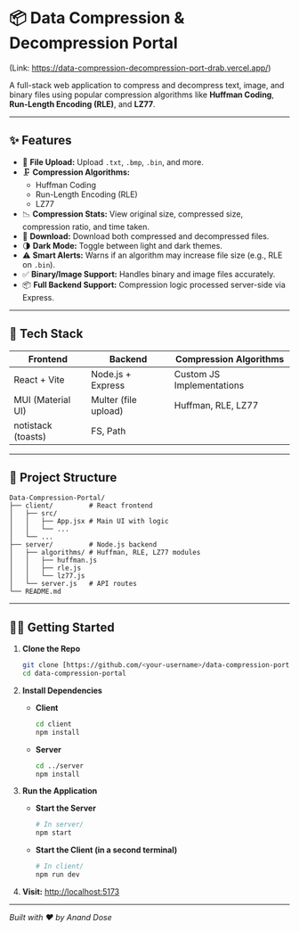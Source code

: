 # 📦 Data Compression & Decompression Portal
(Link: https://data-compression-decompression-port-drab.vercel.app/)

A full-stack web application to compress and decompress text, image, and binary files using popular compression algorithms like **Huffman Coding**, **Run-Length Encoding (RLE)**, and **LZ77**.

---

## ✨ Features

- 🔼 **File Upload:** Upload `.txt`, `.bmp`, `.bin`, and more.
- 🗜️ **Compression Algorithms:**
  - Huffman Coding
  - Run-Length Encoding (RLE)
  - LZ77
- 📉 **Compression Stats:** View original size, compressed size, compression ratio, and time taken.
- 💾 **Download:** Download both compressed and decompressed files.
- 🌗 **Dark Mode:** Toggle between light and dark themes.
- ⚠️ **Smart Alerts:** Warns if an algorithm may increase file size (e.g., RLE on `.bin`).
- ✅ **Binary/Image Support:** Handles binary and image files accurately.
- 📦 **Full Backend Support:** Compression logic processed server-side via Express.

---

## 🚀 Tech Stack

| Frontend                | Backend                | Compression Algorithms          |
|-------------------------|------------------------|---------------------------------|
| React + Vite            | Node.js + Express      | Custom JS Implementations       |
| MUI (Material UI)       | Multer (file upload)   | Huffman, RLE, LZ77              |
| notistack (toasts)      | FS, Path               |                                 |

---

## 📂 Project Structure

```
Data-Compression-Portal/
├── client/         # React frontend
│   ├── src/
│   │   ├── App.jsx # Main UI with logic
│   │   └── ...
│   └── ...
├── server/         # Node.js backend
│   ├── algorithms/ # Huffman, RLE, LZ77 modules
│   │   ├── huffman.js
│   │   ├── rle.js
│   │   └── lz77.js
│   └── server.js   # API routes
└── README.md
```

---

## 🧑‍💻 Getting Started

1. **Clone the Repo**
    ```bash
    git clone [https://github.com/<your-username>/data-compression-portal.git](https://github.com/AnandDose/Data-Compression-Decompression-Portal.git)
    cd data-compression-portal
    ```

2. **Install Dependencies**

    - **Client**
        ```bash
        cd client
        npm install
        ```

    - **Server**
        ```bash
        cd ../server
        npm install
        ```

3. **Run the Application**

    - **Start the Server**
        ```bash
        # In server/
        npm start
        ```

    - **Start the Client (in a second terminal)**
        ```bash
        # In client/
        npm run dev
        ```

4. **Visit:** [http://localhost:5173](http://localhost:5173)

---

_Built with ❤️ by Anand Dose_
